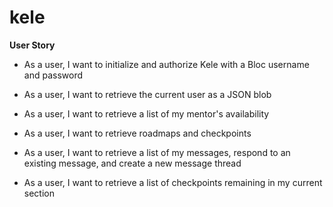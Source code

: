 # kele
<b>User Story</b>

* As a user, I want to initialize and authorize Kele with a Bloc username and password

* As a user, I want to retrieve the current user as a JSON blob

* As a user, I want to retrieve a list of my mentor's availability

* As a user, I want to retrieve roadmaps and checkpoints

* As a user, I want to retrieve a list of my messages, respond to an existing message, and create a new message thread

* As a user, I want to retrieve a list of checkpoints remaining in my current section

